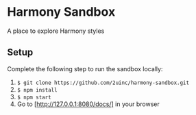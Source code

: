 # Harmony Sandbox

A place to explore Harmony styles


## Setup

Complete the following step to run the sandbox locally:

1. `$ git clone https://github.com/2uinc/harmony-sandbox.git`
2. `$ npm install`
3. `$ npm start`
4. Go to [http://127.0.0.1:8080/docs/] in your browser
